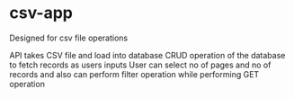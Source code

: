 # csv-app
Designed for csv file operations 

API takes CSV file and load into database
CRUD operation of the database to fetch records as users inputs
User can select no of pages and no of records and also can perform filter operation while performing GET operation
